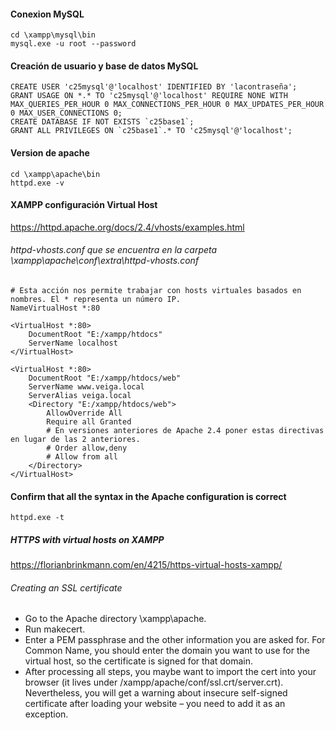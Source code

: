 #### Conexion MySQL
~~~
cd \xampp\mysql\bin
mysql.exe -u root --password
~~~

#### Creación de usuario y base de datos MySQL
~~~
CREATE USER 'c25mysql'@'localhost' IDENTIFIED BY 'lacontraseña'; 
GRANT USAGE ON *.* TO 'c25mysql'@'localhost' REQUIRE NONE WITH MAX_QUERIES_PER_HOUR 0 MAX_CONNECTIONS_PER_HOUR 0 MAX_UPDATES_PER_HOUR 0 MAX_USER_CONNECTIONS 0;
CREATE DATABASE IF NOT EXISTS `c25base1`;
GRANT ALL PRIVILEGES ON `c25base1`.* TO 'c25mysql'@'localhost'; 
~~~

#### Version de apache
~~~
cd \xampp\apache\bin
httpd.exe -v
~~~

#### XAMPP configuración Virtual Host
https://httpd.apache.org/docs/2.4/vhosts/examples.html

###### httpd-vhosts.conf que se encuentra en la carpeta \xampp\apache\conf\extra\httpd-vhosts.conf    
~~~
# Esta acción nos permite trabajar con hosts virtuales basados en nombres. El * representa un número IP.
NameVirtualHost *:80

<VirtualHost *:80>
	DocumentRoot "E:/xampp/htdocs"
	ServerName localhost
</VirtualHost>

<VirtualHost *:80>
    DocumentRoot "E:/xampp/htdocs/web"
    ServerName www.veiga.local
    ServerAlias veiga.local
    <Directory "E:/xampp/htdocs/web">
        AllowOverride All
        Require all Granted
        # En versiones anteriores de Apache 2.4 poner estas directivas en lugar de las 2 anteriores.
        # Order allow,deny
        # Allow from all
    </Directory>
</VirtualHost>
~~~

#### Confirm that all the syntax in the Apache configuration is correct
~~~
httpd.exe -t
~~~

##### HTTPS with virtual hosts on XAMPP
https://florianbrinkmann.com/en/4215/https-virtual-hosts-xampp/
###### Creating an SSL certificate
- Go to the Apache directory \xampp\apache.
- Run makecert.
- Enter a PEM passphrase and the other information you are asked for. For Common Name, you should enter the domain you want to use for the virtual host, so the certificate is signed for that domain.
- After processing all steps, you maybe want to import the cert into your browser (it lives under /xampp/apache/conf/ssl.crt/server.crt). Nevertheless, you will get a warning about insecure self-signed certificate after loading your website – you need to add it as an exception.

